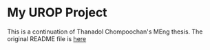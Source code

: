 # My UROP Project

This is a continuation of Thanadol Chompoochan's MEng thesis. The original README file is [here](README_original.md)